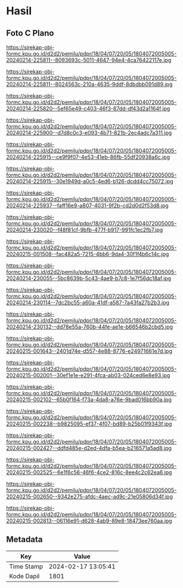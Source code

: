 # Hasil

## Foto C Plano

https://sirekap-obj-formc.kpu.go.id/d2d2/pemilu/pdpr/18/04/07/20/05/1804072005005-20240214-225811--8093693c-5011-4647-94e4-4ca76422117e.jpg

https://sirekap-obj-formc.kpu.go.id/d2d2/pemilu/pdpr/18/04/07/20/05/1804072005005-20240214-225811--8024563c-210a-4635-9ddf-8dbdbb091d89.jpg

https://sirekap-obj-formc.kpu.go.id/d2d2/pemilu/pdpr/18/04/07/20/05/1804072005005-20240214-225820--5ef65e49-c403-46f3-87dd-df43d2a1164f.jpg

https://sirekap-obj-formc.kpu.go.id/d2d2/pemilu/pdpr/18/04/07/20/05/1804072005005-20240214-225900--d7d8c0c3-e093-4b71-821b-2ec4adc7a311.jpg

https://sirekap-obj-formc.kpu.go.id/d2d2/pemilu/pdpr/18/04/07/20/05/1804072005005-20240214-225915--ce9f9f07-4e53-41eb-86fb-55df20938a6c.jpg

https://sirekap-obj-formc.kpu.go.id/d2d2/pemilu/pdpr/18/04/07/20/05/1804072005005-20240214-225915--30e1949d-a0c5-4ed6-b126-dcdd4cc75072.jpg

https://sirekap-obj-formc.kpu.go.id/d2d2/pemilu/pdpr/18/04/07/20/05/1804072005005-20240214-225937--faff16e9-a807-4031-9f2b-cd2d0d2f53d8.jpg

https://sirekap-obj-formc.kpu.go.id/d2d2/pemilu/pdpr/18/04/07/20/05/1804072005005-20240214-230020--f48f81cf-9bfb-477f-b917-991fc1ec2fb7.jpg

https://sirekap-obj-formc.kpu.go.id/d2d2/pemilu/pdpr/18/04/07/20/05/1804072005005-20240215-001508--fac482a5-7215-4bb6-9da4-30f1f4b6c14c.jpg

https://sirekap-obj-formc.kpu.go.id/d2d2/pemilu/pdpr/18/04/07/20/05/1804072005005-20240214-230055--5bc8639b-5c43-4ae9-b7c8-1e7f56dc18af.jpg

https://sirekap-obj-formc.kpu.go.id/d2d2/pemilu/pdpr/18/04/07/20/05/1804072005005-20240214-230114--7dc2bc55-a60a-41df-a587-7a43fa27b2b3.jpg

https://sirekap-obj-formc.kpu.go.id/d2d2/pemilu/pdpr/18/04/07/20/05/1804072005005-20240214-230132--dd78e55a-760b-44fe-ae1e-b66546b2cbd5.jpg

https://sirekap-obj-formc.kpu.go.id/d2d2/pemilu/pdpr/18/04/07/20/05/1804072005005-20240215-001643--2401d74e-d557-4e88-8776-e24971661e7d.jpg

https://sirekap-obj-formc.kpu.go.id/d2d2/pemilu/pdpr/18/04/07/20/05/1804072005005-20240215-002001--30ef1e1e-e291-4fca-ab03-024ced6e8e93.jpg

https://sirekap-obj-formc.kpu.go.id/d2d2/pemilu/pdpr/18/04/07/20/05/1804072005005-20240215-002102--65b0f164-f73a-4da8-a76e-9bad016bb90a.jpg

https://sirekap-obj-formc.kpu.go.id/d2d2/pemilu/pdpr/18/04/07/20/05/1804072005005-20240215-002238--b9825095-ef37-4f07-bd89-b25b01f9343f.jpg

https://sirekap-obj-formc.kpu.go.id/d2d2/pemilu/pdpr/18/04/07/20/05/1804072005005-20240215-002427--ddfd485e-d2ed-4dfa-b5ea-b216571a5ad8.jpg

https://sirekap-obj-formc.kpu.go.id/d2d2/pemilu/pdpr/18/04/07/20/05/1804072005005-20240215-002525--6e1f6c56-46f6-4ce2-816c-8ee4c2c62ea6.jpg

https://sirekap-obj-formc.kpu.go.id/d2d2/pemilu/pdpr/18/04/07/20/05/1804072005005-20240215-002650--9342e275-afdc-4aec-ad9c-21e05806d34f.jpg

https://sirekap-obj-formc.kpu.go.id/d2d2/pemilu/pdpr/18/04/07/20/05/1804072005005-20240215-002813--06116e91-d628-4ab9-89e8-18473ee760aa.jpg


## Metadata

| Key        | Value               |
| ---------- | ------------------- |
| Time Stamp | 2024-02-17 13:05:41 |
| Kode Dapil | 1801                |



